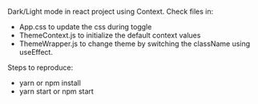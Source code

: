 Dark/Light mode in react project using Context.
Check files in:

- App.css to update the css during toggle
- ThemeContext.js to initialize the default context values
- ThemeWrapper.js to change theme by switching the className using useEffect.

Steps to reproduce:

- yarn or npm install
- yarn start or npm start
